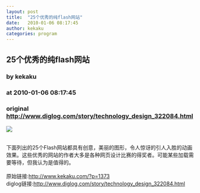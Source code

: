 ```yaml
---
layout: post
title:  "25个优秀的纯flash网站"
date:   2010-01-06 08:17:45
author: kekaku
categories: program
---
```


## 25个优秀的纯flash网站
### by kekaku
### at 2010-01-06 08:17:45
### original <http://www.diglog.com/story/technology_design_322084.html>

<p><a href="http://www.diglog.com/story/technology_design_322084.html"><img border="0" src="http://img.diglog.com/img/2010/1/middle_0d3485fcde874421a091ffad5324138e.jpg"></a></p><br>下面列出的25个Flash网站都具有创意，美丽的图形，令人惊讶的引人入胜的动画效果。这些优秀的网站的作者大多是各种网页设计比赛的得奖者。可能某些加载需要等待，但我认为是值得的。<br><br>原始链接:<a href="http://www.kekaku.com/?p=1373">http://www.kekaku.com/?p=1373</a><br>diglog链接:<a href="http://www.diglog.com/story/technology_design_322084.html">http://www.diglog.com/story/technology_design_322084.html</a>